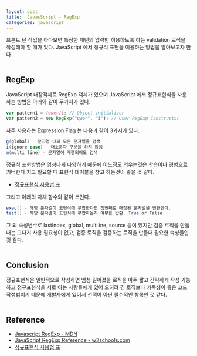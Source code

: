 ```yaml
---
layout: post
title:  JavasScript - RegExp
categories: javascript
---
```


프론트 단 작업을 하다보면 특정한 패턴의 입력만 허용하도록 하는 validation 로직을 작성해야 할 때가 있다. JavaScript 에서 정규식 표현을 이용하는 방법을 알아보고자 한다. <br><br>

<h2>RegExp</h2>
JavaScript 내장객체로 RegExp 객체가 있으며 JavaScript 에서 정규표현식을 사용하는 방법은 아래와 같이 두가지가 있다. 

```javascript
var pattern1 = /qwer/i; // Object initializer
var pattern2 = new RegExp("qwer", "i"); // User RegExp Constructor 
```

자주 사용하는 Expression Flag 는 다음과 같이 3가지가 있다.

```java
g(global) - 문자열 내의 모든 문자열을 검색
i(ignore case) - 대소문자 구분을 하지 않음
m(multi line) - 문자열이 개행되어도 검색
```

정규식 표현방법은 엄청나게 다양하기 때문에 어느정도 외우는것은 학습이나 경험으로 커버한다 치고 필요할 때 표현식 테이블을 참고 하는것이 좋을 것 같다. <br>

- [정규표현식 사용법 표](http://www.nextree.co.kr/p4327/)

그리고 아래의 자체 함수와 같이 쓰인다.

```java
exec() - 해당 문자열이 표현식에 부합한다면 첫번째로 매칭된 문자열을 반환한다.
test() - 해당 문자열이 표현식에 부합하는지 여부를 반환. True or False
```

그 외 속성변수로 lastIndex, global, multiline, source 등이 있지만 검증 로직을 만들때는 그다지 사용 필요성이 없고, 검증 로직을 검증하는 로직을 만들때 필요한 속성들인 것 같다. <br><br>

<h2>Conclusion</h2>
정규표현식은 일반적으로 작성하면 엄청 길어졌을 로직을 아주 짧고 간략하게 작성 가능하고 정규표현식을 서로 아는 사람들에게 있어 오히려 긴 로직보다 가독성이 좋은 코드 작성법이기 때문에 개발자에게 있어서 선택이 아닌 필수적인 항목인 것 같다. <br><br>


<h2>Reference</h2>

- [Javascript RegExp - MDN](https://developer.mozilla.org/en-US/docs/Web/JavaScript/Reference/Global_Objects/RegExp)
- [JavaScript RegExp Reference - w3schools.com](http://www.w3schools.com/jsref/jsref_obj_regexp.asp)
- [정규표현식 사용법 표](http://www.nextree.co.kr/p4327/)
